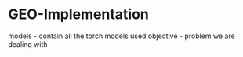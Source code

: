 # GEO-Implementation

models - contain all the torch models used
objective - problem we are dealing with
